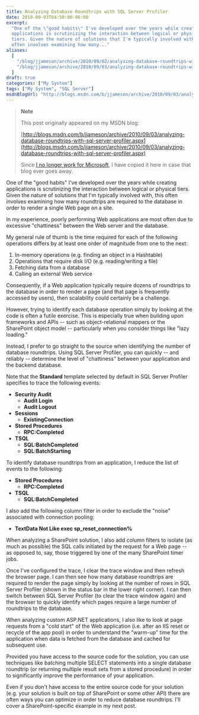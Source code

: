 ```yaml
---
title: Analyzing Database Roundtrips with SQL Server Profiler
date: 2010-09-03T04:50:00-06:00
excerpt:
  "One of the \"good habits\" I've developed over the years while creating
  applications is scrutinizing the interaction between logical or physical
  tiers. Given the nature of solutions that I'm typically involved with, this
  often involves examining how many..."
aliases:
  [
    "/blog/jjameson/archive/2010/09/02/analyzing-database-roundtrips-with-sql-server-profiler.aspx",
    "/blog/jjameson/archive/2010/09/03/analyzing-database-roundtrips-with-sql-server-profiler.aspx",
  ]
draft: true
categories: ["My System"]
tags: ["My System", "SQL Server"]
msdnBlogUrl: "http://blogs.msdn.com/b/jjameson/archive/2010/09/03/analyzing-database-roundtrips-with-sql-server-profiler.aspx"
---
```


> **Note**
>
> This post originally appeared on my MSDN blog:
>
> [http://blogs.msdn.com/b/jjameson/archive/2010/09/03/analyzing-database-roundtrips-with-sql-server-profiler.aspx](http://blogs.msdn.com/b/jjameson/archive/2010/09/03/analyzing-database-roundtrips-with-sql-server-profiler.aspx)
>
> Since
> [I no longer work for Microsoft](/blog/jjameson/2011/09/02/last-day-with-microsoft),
> I have copied it here in case that blog ever goes away.

One of the "good habits" I've developed over the years while creating
applications is scrutinizing the interaction between logical or physical tiers.
Given the nature of solutions that I'm typically involved with, this often
involves examining how many roundtrips are required to the database in order to
render a single Web page on a site.

In my experience, poorly performing Web applications are most often due to
excessive "chattiness" between the Web server and the database.

My general rule of thumb is the time required for each of the following
operations differs by at least one order of magnitude from one to the next:

1. In-memory operations (e.g. finding an object in a Hashtable)
2. Operations that require disk I/O (e.g. reading/writing a file)
3. Fetching data from a database
4. Calling an external Web service

Consequently, if a Web application typically require dozens of roundtrips to the
database in order to render a page (and that page is frequently accessed by
users), then scalability could certainly be a challenge.

However, trying to identify each database operation simply by looking at the
code is often a futile exercise. This is especially true when building upon
frameworks and APIs -- such as object-relational mappers or the SharePoint
object model -- particularly when you consider things like "lazy loading."

Instead, I prefer to go straight to the source when identifying the number of
database roundtrips. Using SQL Server Profiler, you can quickly -- and reliably
-- determine the level of "chattiness" between your application and the backend
database.

Note that the **Standard** template selected by default in SQL Server Profiler
specifies to trace the following events:

- **Security Audit**
  - **Audit Login**
  - **Audit Logout**
- **Sessions**
  - **ExistingConnection**
- **Stored Procedures**
  - **RPC:Completed**
- **TSQL**
  - **SQL:BatchCompleted**
  - **SQL:BatchStarting**

To identify database roundtrips from an application, I reduce the list of events
to the following:

- **Stored Procedures**
  - **RPC:Completed**
- **TSQL**
  - **SQL:BatchCompleted**

I also add the following column filter in order to exclude the "noise"
associated with connection pooling:

- **TextData Not Like exec sp\_reset\_connection%**

When analyzing a SharePoint solution, I also add column filters to isolate (as
much as possible) the SQL calls initiated by the request for a Web page -- as
opposed to, say, those triggered by one of the many SharePoint timer jobs.

Once I've configured the trace, I clear the trace window and then refresh the
browser page. I can then see how many database roundtrips are required to render
the page simply by looking at the number of rows in SQL Server Profiler (shown
in the status bar in the lower right corner). I can then switch between SQL
Server Profiler (to clear the trace window again) and the browser to quickly
identify which pages require a large number of roundtrips to the database.

When analyzing custom ASP.NET applications, I also like to look at page requests
from a "cold start" of the Web application (i.e. after an IIS reset or recycle
of the app pool) in order to understand the "warm-up" time for the application
when data is fetched from the database and cached for subsequent use.

Provided you have access to the source code for the solution, you can use
techniques like batching multiple SELECT statements into a single database
roundtrip (or returning multiple result sets from a stored procedure) in order
to significantly improve the performance of your application.

Even if you don't have access to the entire source code for your solution (e.g.
your solution is built on top of SharePoint or some other API) there are often
ways you can optimize in order to reduce database roundtrips. I'll cover a
SharePoint-specific example in my next post.
